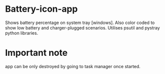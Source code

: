 # Battery-icon-app
Shows battery percentage on system tray [windows]. Also color coded to show low battery and charger-plugged scenarios. Utilises psutil and pystray python libraries.

# Important note
app can be only destroyed by going to task manager once started.
